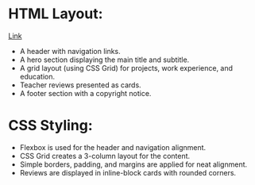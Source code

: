 # HTML Layout:

[Link]([https://roadmap.sh/projects/basic-html-website](https://roadmap.sh/projects/basic-html-website))

- A header with navigation links.
- A hero section displaying the main title and subtitle.
- A grid layout (using CSS Grid) for projects, work experience, and education.
- Teacher reviews presented as cards.
- A footer section with a copyright notice.

# CSS Styling:

- Flexbox is used for the header and navigation alignment.
- CSS Grid creates a 3-column layout for the content.
- Simple borders, padding, and margins are applied for neat alignment.
- Reviews are displayed in inline-block cards with rounded corners.
